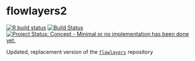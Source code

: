 <!-- README.md is generated from README.Rmd. Please edit that file -->

# flowlayers2

<!-- badges: start -->

[![R build
status](https://github.com/ATFutures-labs/flowlayers2/workflows/R-CMD-check/badge.svg)](https://github.com/ATFutures-labs/flowlayers2/actions)
[![Build
Status](https://travis-ci.org/ATFutures-labs/flowlayers2.svg)](https://travis-ci.org/ATFutures-labs/flowlayers2)
[![Project Status: Concept - Minimal or no implementation has been done
yet.](http://www.repostatus.org/badges/0.1.0/concept.svg)](http://www.repostatus.org/#concept)
<!-- badges: end -->

Updated, replacement version of the
[`flowlayers`](https://github.com/atfutures/flowlayers) repository

